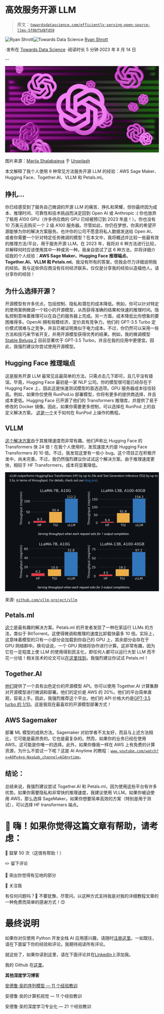# 高效服务开源 LLM

> 原文：[`towardsdatascience.com/efficiently-serving-open-source-llms-5f0bf5d8fd59`](https://towardsdatascience.com/efficiently-serving-open-source-llms-5f0bf5d8fd59)

[](https://medium.com/@ryanshrott?source=post_page-----5f0bf5d8fd59--------------------------------)![Ryan Shrott](https://medium.com/@ryanshrott?source=post_page-----5f0bf5d8fd59--------------------------------)[](https://towardsdatascience.com/?source=post_page-----5f0bf5d8fd59--------------------------------)![Towards Data Science](https://towardsdatascience.com/?source=post_page-----5f0bf5d8fd59--------------------------------) [Ryan Shrott](https://medium.com/@ryanshrott?source=post_page-----5f0bf5d8fd59--------------------------------)

·发布在 [Towards Data Science](https://towardsdatascience.com/?source=post_page-----5f0bf5d8fd59--------------------------------) ·阅读时长 5 分钟·2023 年 8 月 14 日

--

![](img/c16d4589aafa99416a26da8bff1b5afe.png)

图片来源：[Mariia Shalabaieva](https://unsplash.com/@maria_shalabaieva?utm_source=medium&utm_medium=referral) 于 [Unsplash](https://unsplash.com/?utm_source=medium&utm_medium=referral)

本文解释了我个人使用 6 种常见方法服务开源 LLM 的经验：AWS Sage Maker、Hugging Face、Together.AI、VLLM 和 Petals.ml。

## 挣扎…

你已经感受到了服务自己微调的开源 LLM 的痛苦、挣扎和荣耀，但你最终因为成本、推理时间、可靠性和技术挑战而决定回到 Open AI 或 Anthropic :( 你也放弃了租用 A100 GPU（许多供应商的 GPU 已经被预订到 2023 年底！）。你也没有 10 万美元去购买一个 2 级 A100 服务器。尽管如此，你仍在梦想，你真的希望开源能够为你的解决方案服务。也许你的公司不愿意将私人数据发送给 Open AI，或者你需要一个针对特定任务微调的模型？在本文中，我将概述并比较一些最有效的推理方法/平台，用于服务开源 LLM。在 2023 年，我将对 6 种方法进行比较，并解释何时应该使用其中一种或另一种。我亲自尝试了这 6 种方法，并将详细介绍我的个人经验：**AWS Sage Maker、Hugging Face 推理端点、Together.AI、VLLM 和 Petals.ml**。我没有所有的答案，但我会尽力详细说明我的经验。我与这些供应商没有任何经济联系，仅仅是分享我的经验以造福他人。请分享你的经验！

## 为什么选择开源？

开源模型有许多优点，包括控制、隐私和潜在的成本降低。例如，你可以针对特定的使用案例微调一个较小的开源模型，从而获得准确的结果和快速的推理时间。隐私控制意味着推理可以在自己的服务器上完成。另一方面，成本降低比你想象的要困难得多。OpenAI 拥有规模经济，定价具有竞争力。他们的 GPT-3.5 Turbo 定价模式很难与之竞争，并且已被证明类似于电力成本。不过，你仍然可以采用一些方法和技巧来节省开支，并用开源模型获得优秀的结果。例如，我的微调模型 [Stable Beluga 2](https://huggingface.co/stabilityai/StableBeluga2) 目前显著优于 GPT-3.5 Turbo，并且在我的应用中更便宜。因此，我强烈建议你尝试使用开源模型。

## Hugging Face 推理端点

这是服务开源 LLM 最常见且最简单的方法。只需点击几下即可，且几乎没有错误。毕竟，Hugging Face 最初是一家 NLP 公司。你的模型很可能已经存在于 Hugging Face 上，因此这是快速测试模型的首选选项。GPU 服务器成本往往较高。例如，如果你仅使用 RunPod.io 部署模型，你将有更多的提供商选择，并且成本更低。Hugging Face 已开源了他们的 Transformers 推理库，并提供了易于修改的 Docker 镜像。因此，如果你需要更多控制，可以选择在 RunPod 上的自定义解决方案。 [这是一个](https://www.youtube.com/watch?v=FdcXJ7d3WQU&t=224s&ab_channel=VenelinValkov)关于如何在 RunPod 上操作的教程。

## VLLM

[这个解决方案](https://github.com/vllm-project/vllm)由于其推理速度而非常有趣。他们声称比 Hugging Face 的 Transformers 快 24 倍！在我个人使用时，发现速度大约是 Hugging Face Transformers 的 10 倍。不过，我发现这里有一些小 bug。这个项目正在积极开发中，尚未完善。不过，我仍然强烈建议你试试这个解决方案。由于推理速度更快，相较于 HF Transformers，成本将显著降低。

![](img/f05be35a29639954eae27b280d6dc2af.png)

来源: [`github.com/vllm-project/vllm`](https://github.com/vllm-project/vllm)

## Petals.ml

[这个](https://github.com/bigscience-workshop/petals)是最有趣的解决方案。Petals.ml 的开发者发现了一种在家运行 LLMs 的方法，类似于 BitTorrent。这使得微调和推理的速度比卸载快最多 10 倍。实际上，这意味着模型的只有一小部分会加载到你自己的 GPU 上，其余部分会存在于 GPU 网络群中。换句话说，一个 GPU 网络将协作进行计算。这非常有趣，因为它在一定程度上使 LLM 的使用得到民主化，即任何人都可以运行大型 LLM 而不花一分钱！相关技术的论文可以[在这里找到](https://arxiv.org/abs/2209.01188)。我强烈建议你试试 Petals.ml！

## Together.AI

[他们](https://together.ai/)提供了一个具有出色定价的开源模型 API。你可以使用 Together.AI 计算集群对开源模型进行微调和部署。他们的定价是 AWS 的 20%。他们的平台简单直观，容易上手。因此，我强烈推荐这个平台。他们的 API 价格大约是[GPT-3.5 turbo 的 1/10](https://together.ai/pricing)。这是我现在最喜欢的开源模型部署方式！

## AWS Sagemaker

部署 ML 模型的成熟方法。Sagemaker 对初学者不太友好，而且与上述方法相比，它可能是最昂贵的。它也是最复杂的。然而，如果你的业务已经在使用 AWS，这可能是你唯一的选择。此外，如果你像我一样在 AWS 上有免费的计算资源，为什么不尝试一下呢？这是 AI Anytime 的教程：[`www.youtube.com/watch?v=A9Pu4xg-Nas&ab_channel=AIAnytime`](https://www.youtube.com/watch?v=A9Pu4xg-Nas&ab_channel=AIAnytime)。

## 结论：

总结来说，我强烈建议尝试 Together.AI 和 Petals.ml，因为使用这些平台有许多优势。如果你需要隐私和非常快的推理速度，我建议使用 VLLM。如果你被迫使用 AWS，那么选择 SageMaker。如果你想要简单高效的方案（特别是用于测试），可以选择 HF transformers 端点。

# 📢 嗨！如果你觉得这篇文章有帮助，请考虑：

👏 鼓掌 50 次（这很有帮助！）

✏️ 留下评论

🌟 突出你觉得有见地的部分

👣 关注我

有任何问题吗？🤔 不要犹豫，尽管问。以这种方式支持我是对我的详细教程文章的一种免费而简单的感谢方式！😊

# 最终说明

如果你对仅使用 Python 开发全栈 AI 应用感兴趣，请随时[注册这里](https://saas.mixo.io/)。一如既往，请在下面留下你的经验和评论。我期待阅读所有评论。

就这些了，如果你读到这里，请在下面评论并在[LinkedIn](https://www.linkedin.com/in/ryanshrott/)上添加我。

我的 Github 在[这里](https://github.com/ryanshrott)。

**其他深度学习博客**

[安德鲁·吴的序列模型 — 11 个经验教训](https://medium.com/towards-data-science/sequence-models-by-andrew-ng-11-lessons-learned-c62fb1d3485b)

安德鲁·吴的计算机视觉 — 11 个经验教训

安德鲁·吴的深度学习专业化 — 21 个经验教训
